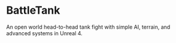 # BattleTank
An open world head-to-head tank fight with simple AI, terrain, and advanced systems in Unreal 4.
